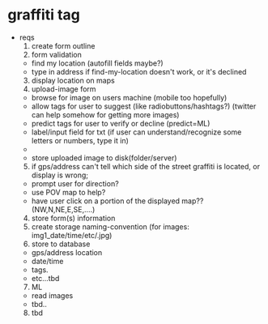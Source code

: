 # graffiti tag

  * reqs
    1. create form outline
    2. form validation
      - find my location (autofill fields maybe?)
      - type in address if find-my-location doesn't work, or it's declined
    3. display location on maps
    3. upload-image form
      - browse for image on users machine (mobile too hopefully)
      - allow tags for user to suggest (like radiobuttons/hashtags?) (twitter can help somehow for getting more images)
      - predict tags for user to verify or decline (predict=ML)
      - label/input field for txt (if user can understand/recognize some letters or numbers, type it in)
      - 
      - store uploaded image to disk(folder/server)
    5. if gps/address can't tell which side of the street graffiti is located, or display is wrong;
      - prompt user for direction?
      - use POV map to help?
      - have user click on a portion of the displayed map?? (NW,N,NE,E,SE,....)
    4. store form(s) information
    5. create storage naming-convention (for images: img1_date/time/etc/.jpg) 
    6. store to database
      - gps/address location
      - date/time
      - tags.
      - etc...tbd
    7. ML
      - read images
      - tbd..
    8. tbd